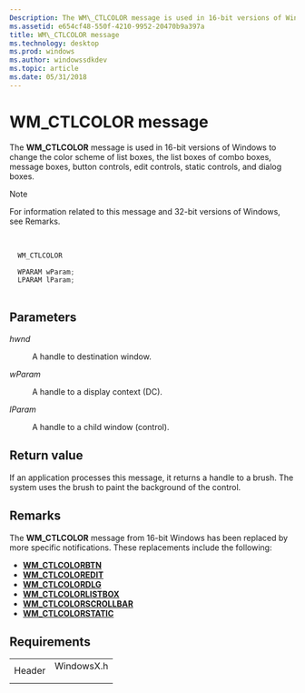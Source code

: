 ```yaml
---
Description: The WM\_CTLCOLOR message is used in 16-bit versions of Windows to change the color scheme of list boxes, the list boxes of combo boxes, message boxes, button controls, edit controls, static controls, and dialog boxes.Note  For information related to this message and 32-bit versions of Windows, see Remarks. 
ms.assetid: e654cf48-550f-4210-9952-20470b9a397a
title: WM\_CTLCOLOR message
ms.technology: desktop
ms.prod: windows
ms.author: windowssdkdev
ms.topic: article
ms.date: 05/31/2018
---
```


# WM\_CTLCOLOR message

The **WM\_CTLCOLOR** message is used in 16-bit versions of Windows to change the color scheme of list boxes, the list boxes of combo boxes, message boxes, button controls, edit controls, static controls, and dialog boxes.

> [!Note]  
> For information related to this message and 32-bit versions of Windows, see Remarks.

 


```C++
  WM_CTLCOLOR

  WPARAM wParam;
  LPARAM lParam;
    
```



## Parameters

<dl> <dt>

*hwnd* 
</dt> <dd>

A handle to destination window.

</dd> <dt>

*wParam* 
</dt> <dd>

A handle to a display context (DC).

</dd> <dt>

*lParam* 
</dt> <dd>

A handle to a child window (control).

</dd> </dl>

## Return value

If an application processes this message, it returns a handle to a brush. The system uses the brush to paint the background of the control.

## Remarks

The **WM\_CTLCOLOR** message from 16-bit Windows has been replaced by more specific notifications. These replacements include the following:

-   [**WM\_CTLCOLORBTN**](https://msdn.microsoft.com/library/Bb761849(v=VS.85).aspx)
-   [**WM\_CTLCOLOREDIT**](https://msdn.microsoft.com/library/Bb761691(v=VS.85).aspx)
-   [**WM\_CTLCOLORDLG**](https://msdn.microsoft.com/library/ms645417(v=VS.85).aspx)
-   [**WM\_CTLCOLORLISTBOX**](https://msdn.microsoft.com/library/Bb761360(v=VS.85).aspx)
-   [**WM\_CTLCOLORSCROLLBAR**](https://msdn.microsoft.com/library/Bb787573(v=VS.85).aspx)
-   [**WM\_CTLCOLORSTATIC**](https://msdn.microsoft.com/library/Bb787524(v=VS.85).aspx)

## Requirements



|                   |                                                                                       |
|-------------------|---------------------------------------------------------------------------------------|
| Header<br/> | <dl> <dt>WindowsX.h</dt> </dl> |



 

 




